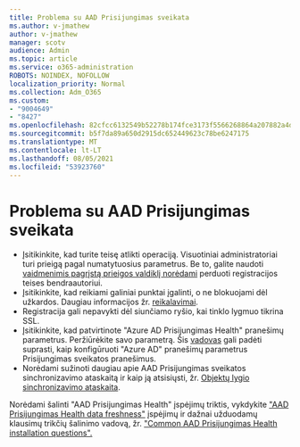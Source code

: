 ```yaml
---
title: Problema su AAD Prisijungimas sveikata
ms.author: v-jmathew
author: v-jmathew
manager: scotv
audience: Admin
ms.topic: article
ms.service: o365-administration
ROBOTS: NOINDEX, NOFOLLOW
localization_priority: Normal
ms.collection: Adm_O365
ms.custom:
- "9004649"
- "8427"
ms.openlocfilehash: 82cfcc6132549b52278b174fce3173f5566268864a207882a4dd639cb8024ee3
ms.sourcegitcommit: b5f7da89a650d2915dc652449623c78be6247175
ms.translationtype: MT
ms.contentlocale: lt-LT
ms.lasthandoff: 08/05/2021
ms.locfileid: "53923760"
---
```

# <a name="problem-with-aad-connect-health"></a>Problema su AAD Prisijungimas sveikata

- Įsitikinkite, kad turite teisę atlikti operaciją. Visuotiniai administratoriai turi prieigą pagal numatytuosius parametrus. Be to, galite naudoti [vaidmenimis pagrįstą prieigos valdiklį norėdami](https://docs.microsoft.com/azure/active-directory/connect-health/active-directory-aadconnect-health-operations) perduoti registracijos teises bendraautoriui.
- Įsitikinkite, kad reikiami galiniai punktai įgalinti, o ne blokuojami dėl užkardos. Daugiau informacijos žr. [reikalavimai](https://docs.microsoft.com/azure/active-directory/hybrid/how-to-connect-health-agent-install).
- Registracija gali nepavykti dėl siunčiamo ryšio, kai tinklo lygmuo tikrina SSL.
- Įsitikinkite, kad patvirtinote "Azure AD Prisijungimas Health" pranešimų parametrus. Peržiūrėkite savo parametrą. Šis [vadovas](https://docs.microsoft.com/azure/active-directory/hybrid/how-to-connect-health-operations) gali padėti suprasti, kaip konfigūruoti "Azure AD" pranešimų parametrus Prisijungimas sveikatos pranešimus.
- Norėdami sužinoti daugiau apie AAD Prisijungimas sveikatos sinchronizavimo ataskaitą ir kaip ją atsisiųsti, žr. [Objektų lygio sinchronizavimo ataskaita](https://docs.microsoft.com/azure/active-directory/hybrid/how-to-connect-health-sync).

Norėdami šalinti "AAD Prisijungimas Health" įspėjimų triktis, vykdykite ["AAD Prisijungimas Health data freshness"](https://docs.microsoft.com/azure/active-directory/hybrid/how-to-connect-health-data-freshness) įspėjimų ir dažnai užduodamų klausimų trikčių šalinimo vadovą, žr. ["Common AAD Prisijungimas Health installation questions".](https://docs.microsoft.com/azure/active-directory/hybrid/reference-connect-health-faq)
